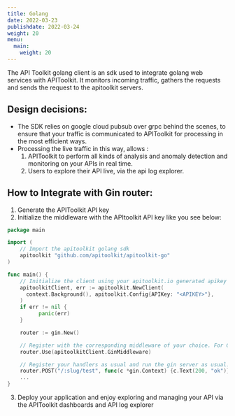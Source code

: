 ```yaml
---
title: Golang 
date: 2022-03-23
publishdate: 2022-03-24
weight: 20
menu:
  main:
    weight: 20
---
```


The API Toolkit golang client is an sdk used to integrate golang web services with APIToolkit. It monitors incoming traffic, gathers the requests and sends the request to the apitoolkit servers.

## Design decisions:
- The SDK relies on google cloud pubsub over grpc behind the scenes, to ensure that your traffic is communicated to APIToolkit for processing in the most efficient ways.
- Processing the live traffic in this way, allows :
  1. APIToolkit to perform all kinds of analysis and anomaly detection and monitoring on your APIs in real time.
  2. Users to explore their API live, via the api log explorer.

## How to Integrate with Gin router:
1. Generate the APIToolkit API key 
2. Initialize the middleware with the APItoolkit API key like you see below:

``` go
package main

import (
  	// Import the apitoolkit golang sdk
  	apitoolkit "github.com/apitoolkit/apitoolkit-go"
)

func main() {
  	// Initialize the client using your apitoolkit.io generated apikey
  	apitoolkitClient, err := apitoolkit.NewClient(
      context.Background(), apitoolkit.Config{APIKey: "<APIKEY>"},
    )
    if err != nil {
          panic(err)
    }

  	router := gin.New()

  	// Register with the corresponding middleware of your choice. For Gin router, we use the GinMiddleware method.
  	router.Use(apitoolkitClient.GinMiddleware)

  	// Register your handlers as usual and run the gin server as usual.
  	router.POST("/:slug/test", func(c *gin.Context) {c.Text(200, "ok")})
 	...
}
```
3. Deploy your application and enjoy exploring and managing your API via the APIToolkit dashboards and API log explorer
